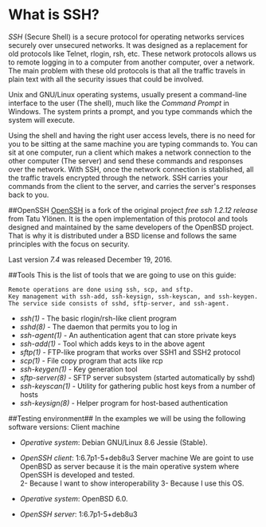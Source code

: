 # What is SSH? 

*SSH* (Secure Shell) is a secure protocol for operating networks services securely over unsecured 
networks. It was designed as a replacement for old protocols like Telnet, rlogin, rsh, etc.
These network protocols allows us to remote logging in to a computer from another computer, over a network.
The main problem with these old protocols is that all the traffic travels in plain text with all the security 
issues that could be involved.

Unix and GNU/Linux operating systems, usually present a command-line interface to the user (The shell), 
much like the *Command Prompt* in Windows. The system prints a prompt, and you type commands which the 
system will execute.

Using the shell and having the right user access levels, there is no need for you to be sitting at the same
 machine you are typing commands to. You can sit at one computer, run a client which makes a network connection
to the other computer (The server) and send these commands and responses over the network. 
With SSH, once the network connection is stablished, all the traffic travels encrypted through the network. SSH carries 
your commands from the client to the server, and carries the server's responses back to you.

##OpenSSH
[OpenSSH](https://www.openssh.com/ "OpenSSH") is a fork of the original project *free ssh 1.2.12 release* from 
Tatu Ylönen. It is the open implementation of this protocol and tools designed and maintained by the same developers 
of the OpenBSD project. That is why it is distributed under a BSD license and follows the same principles with the 
focus on security.

Last version *7.4* was released December 19, 2016.

##Tools
This is the list of tools that we are going to use on this guide:

    Remote operations are done using ssh, scp, and sftp.
    Key management with ssh-add, ssh-keysign, ssh-keyscan, and ssh-keygen.
    The service side consists of sshd, sftp-server, and ssh-agent. 

- *ssh(1)* - The basic rlogin/rsh-like client program
- *sshd(8)* - The daemon that permits you to log in
- *ssh-agent(1)* - An authentication agent that can store private keys
- *ssh-add(1)* - Tool which adds keys to in the above agent
- *sftp(1)* - FTP-like program that works over SSH1 and SSH2 protocol
- *scp(1)* - File copy program that acts like rcp
- *ssh-keygen(1)* - Key generation tool
- *sftp-server(8)* - SFTP server subsystem (started automatically by sshd)
- *ssh-keyscan(1)* - Utility for gathering public host keys from a number of hosts
- *ssh-keysign(8)* - Helper program for host-based authentication

##Testing environment##
In the examples we will be using the following software versions:
Client machine
- *Operative system*: Debian GNU/Linux 8.6 Jessie (Stable).
- *OpenSSH client*: 1:6.7p1-5+deb8u3
Server machine
We are goint to use OpenBSD as server because it is the main operative
system where OpenSSH is developed and tested.  
2- Because I want to show interoperability
3- Because I use this OS. 

- *Operative system*: OpenBSD 6.0.
- *OpenSSH server*: 1:6.7p1-5+deb8u3
